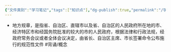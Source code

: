 ```yaml
---
{"文件类别":"学习笔记","tags":["知识点"],"dg-publish":true,"permalink":"/学习笔记/知识点/地方规章/","dgPassFrontmatter":true}
---
```


- 地方规章，是指省、自治区、直辖市以及省、自治区的人民政府所在地的市、经济特区市和经国务院批准的较大的市的人民政府，根据法律和行政法规，经政府常务会议或者全体会议决定，由省长、自治区主席、市长签署命令公布施行的规范性文件 #背诵/概念 